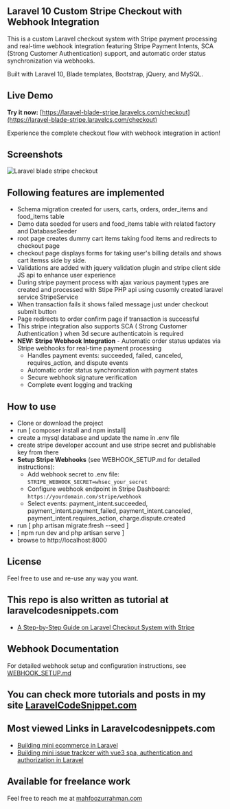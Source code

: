 ## Laravel 10 Custom Stripe Checkout with Webhook Integration

This is a custom Laravel checkout system with Stripe payment processing and real-time webhook integration featuring Stripe Payment Intents, SCA (Strong Customer Authentication) support, and automatic order status synchronization via webhooks. 

Built with Laravel 10, Blade templates, Bootstrap, jQuery, and MySQL. 

## Live Demo
**Try it now:** [https://laravel-blade-stripe.laravelcs.com/checkout](https://laravel-blade-stripe.laravelcs.com/checkout)

Experience the complete checkout flow with webhook integration in action!

## Screenshots

![Laravel blade stripe checkout](https://laravelcs.com/images/github/laravel-blade-stripe-checkout.png)

## Following features are implemented

- Schema migration created for users, carts, orders, order_items and food_items table
- Demo data seeded for users and food_items table with related factory and DatabaseSeeder
- root page creates dummy cart items taking food items and redirects to checkout page
- checkout page displays forms for taking user's billing details and shows cart itemss side by side.
- Validations are added with jquery validation plugin and stripe client side JS api to enhance user experience
- During stripe payment process with ajax various payment types are created and processed with Stipe PHP api using cusomly created laravel service StripeService  
- When transaction fails it shows failed message just under checkout submit button
- Page redirects to order confirm page if transaction is successful
- This stripe integration also supports SCA ( Strong Customer Authentication ) when 3d secure authenticatoin is required
- **NEW: Stripe Webhook Integration** - Automatic order status updates via Stripe webhooks for real-time payment processing
  - Handles payment events: succeeded, failed, canceled, requires_action, and dispute events
  - Automatic order status synchronization with payment states
  - Secure webhook signature verification
  - Complete event logging and tracking


## How to use

- Clone or download the project
- run [ composer install and npm install]
- create a mysql database and update the name in .env file
- create stripe developer account and use stripe secret and publishable key from there
- **Setup Stripe Webhooks** (see WEBHOOK_SETUP.md for detailed instructions):
  - Add webhook secret to .env file: `STRIPE_WEBHOOK_SECRET=whsec_your_secret`
  - Configure webhook endpoint in Stripe Dashboard: `https://yourdomain.com/stripe/webhook`
  - Select events: payment_intent.succeeded, payment_intent.payment_failed, payment_intent.canceled, payment_intent.requires_action, charge.dispute.created
- run [ php artisan migrate:fresh --seed ]
- [ npm run dev and php artisan serve ]
- browse to http://localhost:8000


## License
Feel free to use and re-use any way you want.

## This repo is also written as tutorial at laravelcodesnippets.com 
- [A Step-by-Step Guide on Laravel Checkout System with Stripe](https://laravelcs.com/communities/projects/topics/stripe/posts/192)

## Webhook Documentation
For detailed webhook setup and configuration instructions, see [WEBHOOK_SETUP.md](WEBHOOK_SETUP.md)



## You can check more tutorials and posts in my site [LaravelCodeSnippet.com](https://laravelcs.com)

## Most viewed Links in Laravelcodesnippets.com

- [Building mini ecommerce in Laravel](https://laravelcs.com/communities/projects/topics/mini-ecommerce/posts/113)
- [Building mini issue trackcer with vue3 spa, authentication and authorization in Laravel](https://laravelcs.com/communities/projects/topics/mini-issue-tracker/posts/159)

## Available for freelance work
Feel free to reach me at [mahfoozurrahman.com](https://www.mahfoozurrahman.com)
